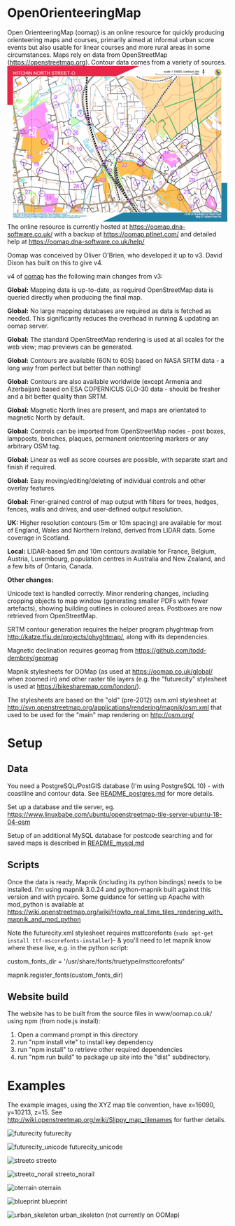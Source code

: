 OpenOrienteeringMap
=====

Open OrienteeringMap (oomap) is an online resource for quickly producing orienteering maps and courses, primarily aimed at informal urban score events but also usable for linear courses and more rural areas in some circumstances.  Maps rely on data from OpenStreetMap (https://openstreetmap.org).  Contour data comes from a variety of sources.
![Example map](examples/example_output.png)
The online resource is currently hosted at https://oomap.dna-software.co.uk/ with a backup at https://oomap.ptlnet.com/ and detailed help at https://oomap.dna-software.co.uk/help/

Oomap was conceived by Oliver O'Brien, who developed it up to v3.  David Dixon has built on this to give v4.

v4 of [oomap](https://github.com/oobrien/oomap) has the following main changes from v3:

**Global:**  Mapping data is up-to-date, as required OpenStreetMap data is queried directly when producing the final map.

**Global:** No large mapping databases are required as data is fetched as needed.  This significantly reduces the overhead in running & updating an oomap server.

**Global:**  The standard OpenStreetMap rendering is used at all scales for the web view; map previews can be generated.

**Global:**  Contours are available (60N to 60S) based on NASA SRTM data - a long way from perfect but better than nothing!

**Global:**  Contours are also available worldwide (except Armenia and Azerbaijan) based on ESA COPERNICUS GLO-30 data - should be fresher and a bit better quality than SRTM.

**Global:**  Magnetic North lines are present, and maps are orientated to magnetic North by default.

**Global:**  Controls can be imported from OpenStreetMap nodes - post boxes, lampposts, benches, plaques, permanent orienteering markers or any arbitrary OSM tag.

**Global:**  Linear as well as score courses are possible, with separate start and finish if required.

**Global:**  Easy moving/editing/deleting of individual controls and other overlay features.

**Global:**  Finer-grained control of map output with filters for trees, hedges, fences, walls and drives, and user-defined output resolution.

**UK:**  Higher resolution contours (5m or 10m spacing) are available for most of England, Wales and Northern Ireland, derived from LIDAR data.  Some coverage in Scotland.

**Local:**  LIDAR-based 5m and 10m contours available for France, Belgium, Austria, Luxembourg, population centres in Australia and New Zealand, and a few bits of Ontario, Canada.

**Other changes:**

Unicode text is handled correctly.
Minor rendering changes, including cropping objects to map window (generating smaller PDFs with fewer artefacts), showing building outlines in coloured areas.
Postboxes are now retrieved from OpenStreetMap.

SRTM contour generation requires the helper program phyghtmap from http://katze.tfiu.de/projects/phyghtmap/, along with its dependencies.

Magnetic declination requires geomag from https://github.com/todd-dembrey/geomag

Mapnik stylesheets for OOMap (as used at https://oomap.co.uk/global/ when zoomed in) and other raster tile layers (e.g. the "futurecity" stylesheet is used at https://bikesharemap.com/london/).

The stylesheets are based on the "old" (pre-2012) osm.xml stylesheet at http://svn.openstreetmap.org/applications/rendering/mapnik/osm.xml that used to be used for the "main" map rendering on http://osm.org/

Setup
===

Data
---

You need a PostgreSQL/PostGIS database (I'm using PostgreSQL 10) - with coastline and contour data.  See [README_postgres.md](README_postgre.md) for more details.

Set up a database and tile server, eg. https://www.linuxbabe.com/ubuntu/openstreetmap-tile-server-ubuntu-18-04-osm

Setup of an additional MySQL database for postcode searching and for saved maps is described in [README_mysql.md](README_mysql.md)

Scripts
---

Once the data is ready, Mapnik (including its python bindings) needs to be installed. I'm using mapnik 3.0.24 and python-mapnik built against this version and with pycairo.  Some guidance for setting up Apache with mod_python is available at https://wiki.openstreetmap.org/wiki/Howto_real_time_tiles_rendering_with_mapnik_and_mod_python

Note the futurecity.xml stylesheet requires msttcorefonts  (```sudo apt-get install ttf-mscorefonts-installer```)- & you'll need to let mapnik know where these live, e.g. in the python script:

custom_fonts_dir = '/usr/share/fonts/truetype/msttcorefonts/'

mapnik.register_fonts(custom_fonts_dir)

Website build
---

The website has to be built from the source files in www/oomap.co.uk/ using npm (from node.js install):

1.  Open a command prompt in this directory
2.  run "npm install vite" to install key dependency
3.  run "npm install" to retrieve other required dependencies
4.  run "npm run build" to package up site into the "dist" subdirectory.

Examples
===

The example images, using the XYZ map tile convention, have x=16090, y=10213, z=15. See http://wiki.openstreetmap.org/wiki/Slippy_map_tilenames for further details.

![futurecity](https://raw.github.com/oobrien/oomap/master/examples/futurecity_z15.png "futurecity") futurecity

![futurecity_unicode](https://raw.github.com/oobrien/oomap/master/examples/futurecity_unicode_z15.png "futurecity_unicode") futurecity_unicode

![streeto](https://raw.github.com/oobrien/oomap/master/examples/streeto_z15.png "streeto") streeto

![streeto_norail](https://raw.github.com/oobrien/oomap/master/examples/streeto_norail_z15.png "streeto_norail") streeto_norail

![oterrain](https://raw.github.com/oobrien/oomap/master/examples/oterrain_z15.png "oterrain") oterrain

![blueprint](https://raw.github.com/oobrien/oomap/master/examples/blueprint_z15.png "blueprint") blueprint

![urban_skeleton](https://raw.github.com/oobrien/oomap/master/examples/urban_skeleton_z15.png "urban_skeleton") urban_skeleton (not currently on OOMap)
